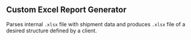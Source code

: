 ## Custom Excel Report Generator

Parses internal `.xlsx` file with shipment data and produces `.xlsx` file of a desired structure defined by a client.